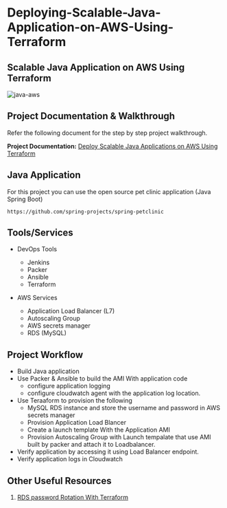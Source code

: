 # Deploying-Scalable-Java-Application-on-AWS-Using-Terraform


## Scalable Java Application on AWS Using Terraform

![java-aws](https://user-images.githubusercontent.com/106984297/219648306-42c0d544-f6e6-423d-9802-9f3d5eca43e8.png)

## Project Documentation & Walkthrough

Refer the following document for the step by step project walkthrough.

**Project Documentation:** [Deploy Scalable Java Applications on AWS Using Terraform](https://devopscube.com/deploy-java-applications-aws-autoscaling/)

## Java Application

For this project you can use the open source pet clinic application (Java Spring Boot)

```
https://github.com/spring-projects/spring-petclinic
```

## Tools/Services 

- DevOps Tools
  - Jenkins
  - Packer
  - Ansible
  - Terraform

- AWS Services
  - Application Load Balancer (L7)
  - Autoscaling Group
  - AWS secrets manager
  - RDS (MySQL)

## Project Workflow

- Build Java application
- Use Packer & Ansible to build the AMI With application code
    - configure application logging
    - configure cloudwatch agent with the application log location.
- Use Teraaform to provision the following 
    - MySQL RDS instance and store the username and password in AWS secrets manager
    - Provision Application Load Blancer 
    - Create a launch template With the Application AMI
    - Provision Autoscaling Group with Launch tempalate that use AMI built by packer and attach it to Loadbalancer.
- Verify application by accessing it using Load Balancer endpoint.
- Verify application logs in Cloudwatch

## Other Useful Resources

1. [RDS password Rotation With Terraform](https://advancedweb.hu/how-to-set-up-amazon-rds-password-rotation-with-terraform/)
